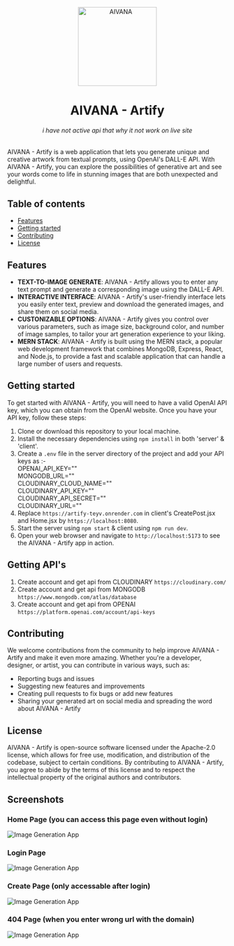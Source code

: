 <p align="center">
  <img width="180" src="https://aivanaart.vercel.app/assets/logo-76f396b8.png" alt="AIVANA">
  <h1 align="center">AIVANA - Artify
  <br><h6 align="center">i have not active api that why it not work on live site</h6>
  </h1>
</p>

AIVANA - Artify is a web application that lets you generate unique and creative artwork from textual prompts, using OpenAI's DALL-E API. With AIVANA - Artify, you can explore the possibilities of generative art and see your words come to life in stunning images that are both unexpected and delightful.

## Table of contents

- [Features](#features)
- [Getting started](#getting-started)
- [Contributing](#contributing)
- [License](#license)

## Features

- **TEXT-TO-IMAGE GENERATE**: AIVANA - Artify allows you to enter any text prompt and generate a corresponding image using the DALL-E API.
- **INTERACTIVE INTERFACE**: AIVANA - Artify's user-friendly interface lets you easily enter text, preview and download the generated images, and share them on social media.
- **CUSTONIZABLE OPTIONS**: AIVANA - Artify gives you control over various parameters, such as image size, background color, and number of image samples, to tailor your art generation experience to your liking.
- **MERN STACK**: AIVANA - Artify is built using the MERN stack, a popular web development framework that combines MongoDB, Express, React, and Node.js, to provide a fast and scalable application that can handle a large number of users and requests.

## Getting started

To get started with AIVANA - Artify, you will need to have a valid OpenAI API key, which you can obtain from the OpenAI website. Once you have your API key, follow these steps:

1. Clone or download this repository to your local machine.
2. Install the necessary dependencies using `npm install` in both 'server' & 'client'.
3. Create a `.env` file in the server directory of the project and add your API keys as :- <br>
    OPENAI_API_KEY="<api here>"<br>
    MONGODB_URL="<api key >"<br>
    CLOUDINARY_CLOUD_NAME="<api here>"<br>
    CLOUDINARY_API_KEY="<api her>"<br>
    CLOUDINARY_API_SECRET="<api here>"<br>
    CLOUDINARY_URL="<api here>"<br>
4. Replace `https://artify-teyv.onrender.com` in client's CreatePost.jsx and Home.jsx by `https://localhost:8080`.
5. Start the server using `npm start` & client using `npm run dev`.
6. Open your web browser and navigate to `http://localhost:5173` to see the AIVANA - Artify app in action.

## Getting API's
1. Create account and get api from CLOUDINARY `https://cloudinary.com/`
2. Create account and get api from MONGODB `https://www.mongodb.com/atlas/database`
3. Create account and get api from OPENAI `https://platform.openai.com/account/api-keys`

## Contributing

We welcome contributions from the community to help improve AIVANA - Artify and make it even more amazing. Whether you're a developer, designer, or artist, you can contribute in various ways, such as:

- Reporting bugs and issues
- Suggesting new features and improvements
- Creating pull requests to fix bugs or add new features
- Sharing your generated art on social media and spreading the word about AIVANA - Artify


## License

AIVANA - Artify is open-source software licensed under the Apache-2.0 license, which allows for free use, modification, and distribution of the codebase, subject to certain conditions. By contributing to AIVANA - Artify, you agree to abide by the terms of this license and to respect the intellectual property of the original authors and contributors.

## Screenshots

### Home Page (you can access this page even without login)
![Image Generation App](https://res.cloudinary.com/dhbyg08yc/image/upload/h_1600/v1683000284/aivanaart.vercel.app__dqrlpw.png)


### Login Page
![Image Generation App](https://res.cloudinary.com/dhbyg08yc/image/upload/v1683000277/login_hjqdlh.png)


### Create Page (only accessable after login)
![Image Generation App](https://res.cloudinary.com/dhbyg08yc/image/upload/v1683000277/create_fhs71c.png)

### 404 Page (when you enter wrong url with the domain)
![Image Generation App](https://res.cloudinary.com/dhbyg08yc/image/upload/v1684560603/404_qgnskw.png)
